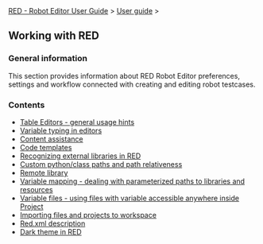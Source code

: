 <html>
<head>
<link href="PLUGINS_ROOT/org.robotframework.ide.eclipse.main.plugin.doc.user/help/style.css" rel="stylesheet" type="text/css"/>
</head>
<body>
<a href="../../../help/index.html">RED - Robot Editor User Guide</a> &gt; <a href="../../../help/user_guide/user_guide.html">User guide</a> &gt; 
<h2>Working with RED</h2>
<h3>General information</h3>
<p>This section provides information about RED Robot Editor preferences, settings and workflow connected with creating and editing robot testcases. 
</p>
<h3>Contents</h3>
<ul>
<li><a href="../../../help/user_guide/working_with_RED/table_general.html">Table Editors - general usage hints</a>
</li>
<li><a href="../../../help/user_guide/working_with_RED/variable_typing.html">Variable typing in editors</a>
</li>
<li><a href="../../../help/user_guide/working_with_RED/content_assist.html">Content assistance</a>
</li>
<li><a href="../../../help/user_guide/working_with_RED/code_templates.html">Code templates</a>
</li>
<li><a href="../../../help/user_guide/working_with_RED/libs.html">Recognizing external libraries in RED</a>
</li>
<li><a href="../../../help/user_guide/working_with_RED/custom_paths_relatve.html">Custom python/class paths and path relativeness</a>
</li>
<li><a href="../../../help/user_guide/working_with_RED/remote_library.html">Remote library</a>
</li>
<li><a href="../../../help/user_guide/working_with_RED/variable_mapping.html">Variable mapping - dealing with parameterized paths to libraries and resources</a>
</li>
<li><a href="../../../help/user_guide/working_with_RED/variable_files.html">Variable files - using files with variable accessible anywhere inside Project</a>
</li>
<li><a href="../../../help/user_guide/working_with_RED/importing.html">Importing files and projects to workspace</a>
</li>
<li><a href="../../../help/user_guide/working_with_RED/red_xml.html">Red.xml description</a>
</li>
<li><a href="../../../help/user_guide/working_with_RED/dark_theme.html">Dark theme in RED</a>
</li>
</ul>
</body>
</html>